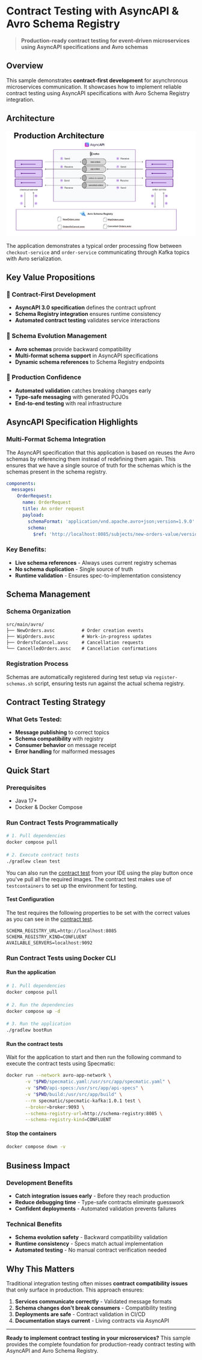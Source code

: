 # Contract Testing with AsyncAPI & Avro Schema Registry

> **Production-ready contract testing for event-driven microservices using AsyncAPI specifications and Avro schemas**

## Overview

This sample demonstrates **contract-first development** for asynchronous microservices communication. It showcases how to implement reliable contract testing using AsyncAPI specifications with Avro Schema Registry integration.

## Architecture

![Architecture Diagram](avro-sample-architecture.png)

The application demonstrates a typical order processing flow between `checkout-service` and `order-service` communicating through Kafka topics with Avro serialization.

## Key Value Propositions

### 🎯 Contract-First Development
- **AsyncAPI 3.0 specification** defines the contract upfront
- **Schema Registry integration** ensures runtime consistency
- **Automated contract testing** validates service interactions

### 🔄 Schema Evolution Management
- **Avro schemas** provide backward compatibility
- **Multi-format schema support** in AsyncAPI specifications
- **Dynamic schema references** to Schema Registry endpoints

### 🚀 Production Confidence
- **Automated validation** catches breaking changes early
- **Type-safe messaging** with generated POJOs
- **End-to-end testing** with real infrastructure

## AsyncAPI Specification Highlights

### Multi-Format Schema Integration

The AsyncAPI specification that this application is based on reuses the Avro schemas by referencing them instead of redefining them again. 
This ensures that we have a single source of truth for the schemas which is the schemas present in the schema registry.

```yaml
components:
  messages:
    OrderRequest:
      name: OrderRequest
      title: An order request
      payload:
        schemaFormat: 'application/vnd.apache.avro+json;version=1.9.0'
        schema:
          $ref: 'http://localhost:8085/subjects/new-orders-value/versions/1/schema'
```

### Key Benefits:
- **Live schema references** - Always uses current registry schemas
- **No schema duplication** - Single source of truth
- **Runtime validation** - Ensures spec-to-implementation consistency

## Schema Management

### Schema Organization
```
src/main/avro/
├── NewOrders.avsc          # Order creation events
├── WipOrders.avsc          # Work-in-progress updates
├── OrdersToCancel.avsc     # Cancellation requests
└── CancelledOrders.avsc    # Cancellation confirmations
```

### Registration Process
Schemas are automatically registered during test setup via `register-schemas.sh` script, ensuring tests run against the actual schema registry.

## Contract Testing Strategy

### What Gets Tested:
- **Message publishing** to correct topics
- **Schema compatibility** with registry
- **Consumer behavior** on message receipt
- **Error handling** for malformed messages

## Quick Start

### Prerequisites
- Java 17+
- Docker & Docker Compose

### Run Contract Tests Programmatically
```bash
# 1. Pull dependencies
docker compose pull

# 2. Execute contract tests
./gradlew clean test
```

You can also run the [contract test](src%2Ftest%2Fkotlin%2Fcom%2Fexample%2Forder%2FContractTest.kt) from your IDE using the play button once you've pull all the required images.
The contract test makes use of `testcontainers` to set up the environment for testing.

#### Test Configuration
The test requires the following properties to be set with the correct values as you can see in the [contract test](src%2Ftest%2Fkotlin%2Fcom%2Fexample%2Forder%2FContractTest.kt).
```properties
SCHEMA_REGISTRY_URL=http://localhost:8085
SCHEMA_REGISTRY_KIND=CONFLUENT
AVAILABLE_SERVERS=localhost:9092
```

### Run Contract Tests using Docker CLI

#### Run the application 
```bash
# 1. Pull dependencies
docker compose pull

# 2. Run the dependencies
docker compose up -d

# 3. Run the application
./gradlew bootRun
```

#### Run the contract tests
Wait for the application to start and then run the following command to execute the contract tests using Specmatic:

```bash
docker run --network avro-app-network \
       -v "$PWD/specmatic.yaml:/usr/src/app/specmatic.yaml" \
       -v "$PWD/api-specs:/usr/src/app/api-specs" \
       -v "$PWD/build:/usr/src/app/build" \
       --rm specmatic/specmatic-kafka:1.0.1 test \
       --broker=broker:9093 \
       --schema-registry-url=http://schema-registry:8085 \
       --schema-registry-kind=CONFLUENT
```

#### Stop the containers
```bash
docker compose down -v
```

## Business Impact

### Development Benefits
- **Catch integration issues early** - Before they reach production
- **Reduce debugging time** - Type-safe contracts eliminate guesswork
- **Confident deployments** - Automated validation prevents failures

### Technical Benefits
- **Schema evolution safety** - Backward compatibility validation
- **Runtime consistency** - Specs match actual implementation
- **Automated testing** - No manual contract verification needed

## Why This Matters

Traditional integration testing often misses **contract compatibility issues** that only surface in production. This approach ensures:

1. **Services communicate correctly** - Validated message formats
2. **Schema changes don't break consumers** - Compatibility testing
3. **Deployments are safe** - Contract validation in CI/CD
4. **Documentation stays current** - Living contracts via AsyncAPI

---

**Ready to implement contract testing in your microservices?** This sample provides the complete foundation for production-ready contract testing with AsyncAPI and Avro Schema Registry.
